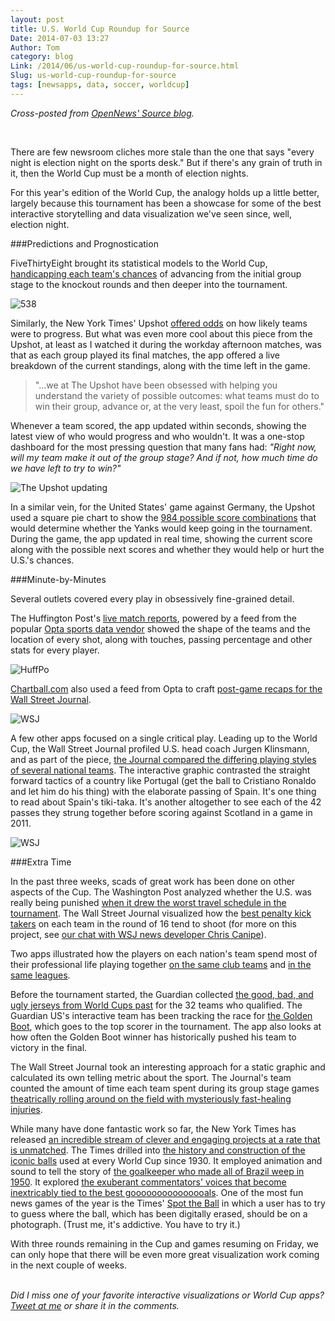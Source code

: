 ```yaml
---
layout: post
title: U.S. World Cup Roundup for Source
Date: 2014-07-03 13:27
Author: Tom
category: blog
Link: /2014/06/us-world-cup-roundup-for-source.html
Slug: us-world-cup-roundup-for-source
tags: [newsapps, data, soccer, worldcup]
---
```


_Cross-posted from [OpenNews' Source blog](https://source.opennews.org/en-US/articles/word-cup-roundup/)._

&nbsp;<br />

There are few newsroom cliches more stale than the one that says "every night is election night on the sports desk." But if there's any grain of truth in it, then the World Cup must be a month of election nights.

For this year's edition of the World Cup, the analogy holds up a little better, largely because this tournament has been a showcase for some of the best interactive storytelling and data visualization we've seen since, well, election night.

###Predictions and Prognostication

FiveThirtyEight brought its statistical models to the World Cup, <a href="http://fivethirtyeight.com/interactives/world-cup/">handicapping each team's chances</a> of advancing from the initial group stage to the knockout rounds and then deeper into the tournament.

<img src="https://source.opennews.org/media/img/uploads/article_images/538.png" alt="538">


Similarly, the New York Times' Upshot <a href="http://www.nytimes.com/interactive/2014/06/19/upshot/world-cup-2014-how-teams-can-advance-to-the-next-round.html">offered odds</a> on how likely teams were to progress. But what was even more cool about this piece from the Upshot, at least as I watched it during the workday afternoon matches, was that as each group played its final matches, the app offered a live breakdown of the current standings, along with the time left in the game.

<blockquote>
"...we at The Upshot have been obsessed with helping you understand the variety of possible outcomes: what teams must do to win their group, advance or, at the very least, spoil the fun for others."
</blockquote>

Whenever a team scored, the app updated within seconds, showing the latest view of who would progress and who wouldn't. It was a one-stop dashboard for the most pressing question that many fans had: <em>"Right now, will my team make it out of the group stage? And if not, how much time do we have left to try to win?"</em>

<img src="https://source.opennews.org/media/img/uploads/article_images/kevinq.png" alt="The Upshot updating">

In a similar vein, for the United States' game against Germany, the Upshot used a square pie chart to show the <a href="http://www.nytimes.com/interactive/2014/06/25/upshot/984-ways-the-united-states-can-advance-to-the-next-round-of-the-world-cup.html">984 possible score combinations</a> that would determine whether the Yanks would keep going in the tournament. During the game, the app updated in real time, showing the current score along with the possible next scores and whether they would help or hurt the U.S.'s chances.


###Minute-by-Minutes

Several outlets covered every play in obsessively fine-grained detail.

The Huffington Post's <a href="http://data.huffingtonpost.com/2014/world-cup/matches/brazil-vs-croatia-731767">live match reports</a>, powered by a feed from the popular <a href="http://www.optasports.com/">Opta sports data vendor</a> showed the shape of the teams and the location of every shot, along with touches, passing percentage and other stats for every player.

<img src="https://source.opennews.org/media/img/uploads/article_images/huffpo.png" alt="HuffPo">

<a href="http://www.chartball.com/">Chartball.com</a> also used a feed from Opta to craft <a href="http://graphics.wsj.com/wc-game-recaps/#/?g=731811">post-game recaps for the Wall Street Journal</a>.

<img src="https://source.opennews.org/media/img/uploads/article_images/wsj2.png" alt="WSJ">


A few other apps focused on a single critical play. Leading up to the World Cup, the Wall Street Journal profiled U.S. head coach Jurgen Klinsmann, and as part of the piece, <a href="http://online.wsj.com/articles/with-his-eye-on-the-world-cup-soccer-coach-jurgen-klinsmann-overhauls-team-usa-1401899734?goTo=wc-goals-intx">the Journal compared the differing playing styles of several national teams</a>. The interactive graphic contrasted the straight forward tactics of a country like Portugal (get the ball to Cristiano Ronaldo and let him do his thing) with the elaborate passing of Spain. It's one thing to read about Spain's tiki-taka. It's another altogether to see each of the 42 passes they strung together before scoring against Scotland in a game in 2011.

<img src="https://source.opennews.org/media/img/uploads/article_images/wsj3.png" alt="WSJ">

###Extra Time

In the past three weeks, scads of great work has been done on other aspects of the Cup. The Washington Post analyzed whether the U.S. was really being punished <a href="http://www.washingtonpost.com/wp-srv/special/sports/world-cup-2014/distance-traveled/">when it drew the worst travel schedule in the tournament</a>. The Wall Street Journal visualized how the <a href="http://graphics.wsj.com/wc-penalty-kicks/">best penalty kick takers</a> on each team in the round of 16 tend to shoot (for more on this project, see <a href="https://source.opennews.org/en-US/articles/all-about-wsjs-penalty-kick-interactive/">our chat with WSJ news developer Chris Canipe</a>).

Two apps illustrated how the players on each nation's team spend most of their professional life playing together <a href="http://www.nytimes.com/interactive/2014/06/20/sports/worldcup/how-world-cup-players-are-connected.html">on the same club teams</a> and <a href="http://www.washingtonpost.com/wp-srv/special/sports/leagues-of-the-world-cup/">in the same leagues</a>.

Before the tournament started, the Guardian collected <a href="http://www.theguardian.com/football/ng-interactive/2014/may/30/-sp-world-cup-kits">the good, bad, and ugly jerseys from World Cups past</a> for the 32 teams who qualified. The Guardian US's interactive team has been tracking the race for <a href="http://www.theguardian.com/football/ng-interactive/2014/jun/11/-sp-world-cup-goals-golden-boot-scorers-history">the Golden Boot</a>, which goes to the top scorer in the tournament. The app also looks at how often the Golden Boot winner has historically pushed his team to victory in the final.

The Wall Street Journal took an interesting approach for a static graphic and calculated its own telling metric about the sport. The Journal's team counted the amount of time each team spent during its group stage games <a href="http://online.wsj.com/articles/the-world-rankings-of-flopping-1403660175">theatrically rolling around on the field with mysteriously fast-healing injuries</a>.

While many have done fantastic work so far, the New York Times has released <a href="http://www.niemanlab.org/2014/06/planning-a-set-piece-how-the-new-york-times-approaches-its-coverage-of-the-world-cup/">an incredible stream of clever and engaging projects at a rate that is unmatched</a>. The Times drilled into <a href="http://www.nytimes.com/interactive/2014/06/13/sports/worldcup/world-cup-balls.html">the history and construction of the iconic balls</a> used at every World Cup since 1930. It employed animation and sound to tell the story of <a href="http://www.nytimes.com/interactive/2014/06/08/magazine/world-cup-curse-of-maracana.html">the goalkeeper who made all of Brazil weep in 1950</a>. It explored <a href="http://www.nytimes.com/interactive/2014/06/19/sports/worldcup/goooooooooooooal.html">the exuberant commentators' voices that become inextricably tied to the best gooooooooooooooals</a>. One of the most fun news games of the year is the Times' <a href="http://projects.nytimes.com/interactive/sports/worldcup/spot-the-ball/2014/06/30">Spot the Ball</a> in which a user has to try to guess where the ball, which has been digitally erased, should be on a photograph. (Trust me, it's addictive. You have to try it.)

With three rounds remaining in the Cup and games resuming on Friday, we can only hope that there will be even more great visualization work coming in the next couple of weeks.

&nbsp;<br />
<em>Did I miss one of your favorite interactive visualizations or World Cup apps? <a href="http://www.twitter.com/ultracasual">Tweet at me</a> or share it in the comments.</em>
